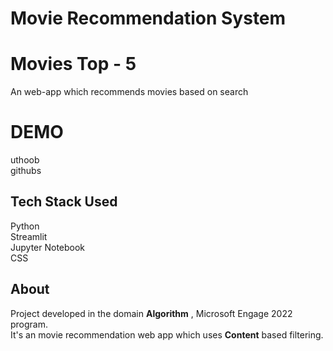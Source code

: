 # Movie Recommendation System
# Movies Top - 5
An web-app which recommends movies based on search
# DEMO
uthoob<br/>
githubs<br/>
## Tech Stack Used
Python<br/>
Streamlit<br/>
Jupyter Notebook<br/>
CSS<br/>
## About
Project developed in the domain **Algorithm** , Microsoft Engage 2022 program.<br/>
It's an movie recommendation web app which uses **Content** based filtering.
